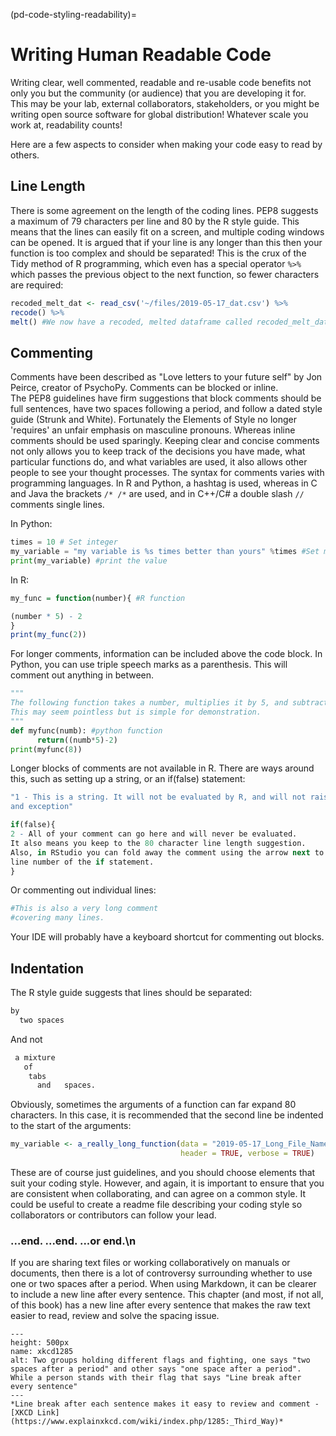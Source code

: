 (pd-code-styling-readability)=
# Writing Human Readable Code

Writing clear, well commented, readable and re-usable code benefits not only you but the community (or audience) that you are developing it for.
This may be your lab, external collaborators, stakeholders, or you might be writing open source software for global distribution!
Whatever scale you work at, readability counts!

Here are a few aspects to consider when making your code easy to read by others.

## Line Length

There is some agreement on the length of the coding lines.
PEP8 suggests a maximum of 79 characters per line and 80 by the R style guide.
This means that the lines can easily fit on a screen, and multiple coding windows can be opened.
It is argued that if your line is any longer than this then your function is too complex and should be separated!
This is the crux of the Tidy method of R programming, which even has a special operator `%>%` which passes the previous object to the next function, so fewer characters are required:

```r
recoded_melt_dat <- read_csv('~/files/2019-05-17_dat.csv') %>%
recode() %>%
melt() #We now have a recoded, melted dataframe called recoded_melt_dat
```

## Commenting

Comments have been described as "Love letters to your future self" by Jon Peirce, creator of PsychoPy.
Comments can be blocked or inline.  
The PEP8 guidelines have firm suggestions that block comments should be full sentences, have two spaces following a period, and follow a dated style guide (Strunk and White). 
Fortunately the Elements of Style no longer 'requires' an unfair emphasis on masculine pronouns.
Whereas inline comments should be used sparingly.
Keeping clear and concise comments not only allows you to keep track of the decisions you have made, what particular functions do, and what variables are used, it also allows other people to see your thought processes.
The syntax for comments varies with programming languages.
In R and Python, a hashtag is used, whereas in C and Java the brackets `/* /*` are used, and in C++/C# a double slash `//` comments single lines.

In Python:
```python
times = 10 # Set integer
my_variable = "my variable is %s times better than yours" %times #Set my_variable to a string
print(my_variable) #print the value
```

In R:
```r
my_func = function(number){ #R function

(number * 5) - 2
}
print(my_func(2))
```

For longer comments, information can be included above the code block.
In Python, you can use triple speech marks as a parenthesis.
This will comment out anything in between.

```python
"""
The following function takes a number, multiplies it by 5, and subtracts 2.
This may seem pointless but is simple for demonstration.
"""
def myfunc(numb): #python function
      return((numb*5)-2)
print(myfunc(8))
```
Longer blocks of comments are not available in R.
There are ways around this, such as setting up a string, or an if(false) statement:

```r
"1 - This is a string. It will not be evaluated by R, and will not raise
and exception"

if(false){
2 - All of your comment can go here and will never be evaluated.
It also means you keep to the 80 character line length suggestion.
Also, in RStudio you can fold away the comment using the arrow next to the
line number of the if statement.
}
```

Or commenting out individual lines:

```r
#This is also a very long comment
#covering many lines.
```
Your IDE will probably have a keyboard shortcut for commenting out blocks.

## Indentation

The R style guide suggests that lines should be separated:
```r
by
  two spaces
```
And not
```r
 a mixture
   of
   	tabs
   	  and 	spaces.
```

Obviously, sometimes the arguments of a function can far expand 80 characters.
In this case, it is recommended that the second line be indented to the start of the arguments:

```r
my_variable <- a_really_long_function(data = "2019-05-17_Long_File_Name_2",
                                      header = TRUE, verbose = TRUE)

```

These are of course just guidelines, and you should choose elements that suit your coding style.
However, and again, it is important to ensure that you are consistent when collaborating, and can agree on a common style.
It could be useful to create a readme file describing your coding style so collaborators or contributors can follow your lead.

### ...end. ...end.  ...or end.\\n

If you are sharing text files or working collaboratively on manuals or documents, then there is a lot of controversy surrounding whether to use one or two spaces after a period.
When using Markdown, it can be clearer to include a new line after every sentence.
This chapter (and most, if not all, of this book) has a new line after every sentence that makes the raw text easier to read, review and solve the spacing issue.

```{figure} ../../../../figures/xkcd1285.png
---
height: 500px
name: xkcd1285
alt: Two groups holding different flags and fighting, one says "two spaces after a period" and other says "one space after a period". While a person stands with their flag that says "Line break after every sentence"
---
*Line break after each sentence makes it easy to review and comment - [XKCD Link](https://www.explainxkcd.com/wiki/index.php/1285:_Third_Way)*
```
